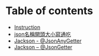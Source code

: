 # Table of contents

* [Instruction](README.md)
* [json名稱開頭大小寫通吃](json-ming-chen-kai-tou-da-xiao-xie-tong-chi.md)
* [Jackson - @JsonAnyGetter](jackson-jsonanygetter.md)
* [Jackson – @JsonGetter](jackson-jsongetter.md)

